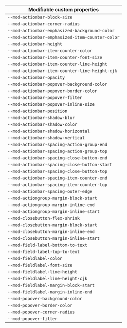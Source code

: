 | Modifiable custom properties                    |
| ----------------------------------------------- |
| `--mod-actionbar-block-size`                    |
| `--mod-actionbar-corner-radius`                 |
| `--mod-actionbar-emphasized-background-color`   |
| `--mod-actionbar-emphasized-item-counter-color` |
| `--mod-actionbar-height`                        |
| `--mod-actionbar-item-counter-color`            |
| `--mod-actionbar-item-counter-font-size`        |
| `--mod-actionbar-item-counter-line-height`      |
| `--mod-actionbar-item-counter-line-height-cjk`  |
| `--mod-actionbar-opacity`                       |
| `--mod-actionbar-popover-background-color`      |
| `--mod-actionbar-popover-border-color`          |
| `--mod-actionbar-popover-filter`                |
| `--mod-actionbar-popover-inline-size`           |
| `--mod-actionbar-position`                      |
| `--mod-actionbar-shadow-blur`                   |
| `--mod-actionbar-shadow-color`                  |
| `--mod-actionbar-shadow-horizontal`             |
| `--mod-actionbar-shadow-vertical`               |
| `--mod-actionbar-spacing-action-group-end`      |
| `--mod-actionbar-spacing-action-group-top`      |
| `--mod-actionbar-spacing-close-button-end`      |
| `--mod-actionbar-spacing-close-button-start`    |
| `--mod-actionbar-spacing-close-button-top`      |
| `--mod-actionbar-spacing-item-counter-end`      |
| `--mod-actionbar-spacing-item-counter-top`      |
| `--mod-actionbar-spacing-outer-edge`            |
| `--mod-actiongroup-margin-block-start`          |
| `--mod-actiongroup-margin-inline-end`           |
| `--mod-actiongroup-margin-inline-start`         |
| `--mod-closebutton-flex-shrink`                 |
| `--mod-closebutton-margin-block-start`          |
| `--mod-closebutton-margin-inline-end`           |
| `--mod-closebutton-margin-inline-start`         |
| `--mod-field-label-bottom-to-text`              |
| `--mod-field-label-top-to-text`                 |
| `--mod-fieldlabel-color`                        |
| `--mod-fieldlabel-font-size`                    |
| `--mod-fieldlabel-line-height`                  |
| `--mod-fieldlabel-line-height-cjk`              |
| `--mod-fieldlabel-margin-block-start`           |
| `--mod-fieldlabel-margin-inline-end`            |
| `--mod-popover-background-color`                |
| `--mod-popover-border-color`                    |
| `--mod-popover-corner-radius`                   |
| `--mod-popover-filter`                          |
